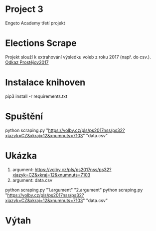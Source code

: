 # Project 3
Engeto Academy třetí projekt

# Elections Scrape
Projekt slouží k extrahování výsledku voleb z roku 2017 (např. do csv.). [Odkaz Prostějov2017](https://volby.cz/pls/ps2017nss/ps32?xjazyk=CZ&xkraj=12&xnumnuts=7103)

# Instalace knihoven
pip3 install -r requirements.txt

# Spuštění
python scraping.py "https://volby.cz/pls/ps2017nss/ps32?xjazyk=CZ&xkraj=12&xnumnuts=7103" "data.csv"

# Ukázka
1.	argument: https://volby.cz/pls/ps2017nss/ps32?xjazyk=CZ&xkraj=12&xnumnuts=7103
2.	argument: data.csv
   
   python scraping.py "1.argument" "2.argument" python scraping.py "https://volby.cz/pls/ps2017nss/ps32?xjazyk=CZ&xkraj=12&xnumnuts=7103" "data.csv"

# Výtah 
